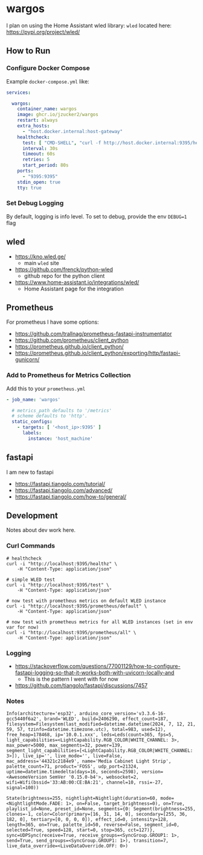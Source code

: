 # wargos

I plan on using the Home Assistant wled library: `wled` located here: https://pypi.org/project/wled/

## How to Run

### Configure Docker Compose

Example `docker-compose.yml` like:

```yaml
services:

  wargos:
    container_name: wargos
    image: ghcr.io/jzucker2/wargos
    restart: always
    extra_hosts:
      - "host.docker.internal:host-gateway"
    healthcheck:
      test: [ "CMD-SHELL", "curl -f http://host.docker.internal:9395/healthz || exit 1" ]
      interval: 30s
      timeout: 60s
      retries: 5
      start_period: 80s
    ports:
      - "9395:9395"
    stdin_open: true
    tty: true
```

### Set Debug Logging

By default, logging is info level. To set to debug, provide the env `DEBUG=1` flag

## wled

* https://kno.wled.ge/
  * main `wled` site
* https://github.com/frenck/python-wled
  * github repo for the python client
* https://www.home-assistant.io/integrations/wled/
  * Home Assistant page for the integration

## Prometheus

For prometheus I have some options:

* https://github.com/trallnag/prometheus-fastapi-instrumentator
* https://github.com/prometheus/client_python
* https://prometheus.github.io/client_python/
* https://prometheus.github.io/client_python/exporting/http/fastapi-gunicorn/

### Add to Prometheus for Metrics Collection

Add this to your `prometheus.yml`

```yaml
- job_name: 'wargos'

  # metrics_path defaults to '/metrics'
  # scheme defaults to 'http'.
  static_configs:
    - targets: [ '<host_ip>:9395' ]
      labels:
        instance: 'host_machine'
```

## fastapi

I am new to fastapi

* https://fastapi.tiangolo.com/tutorial/
* https://fastapi.tiangolo.com/advanced/
* https://fastapi.tiangolo.com/how-to/general/

## Development

Notes about dev work here.

### Curl Commands

```
# healthcheck
curl -i "http://localhost:9395/healthz" \
    -H "Content-Type: application/json"

# simple WLED test
curl -i "http://localhost:9395/test" \
    -H "Content-Type: application/json"

# now test with prometheus metrics on default WLED instance
curl -i "http://localhost:9395/prometheus/default" \
    -H "Content-Type: application/json"

# now test with prometheus metrics for all WLED instances (set in env var for now)
curl -i "http://localhost:9395/prometheus/all" \
    -H "Content-Type: application/json"
```

### Logging

* https://stackoverflow.com/questions/77001129/how-to-configure-fastapi-logging-so-that-it-works-both-with-uvicorn-locally-and
  * This is the pattern I went with for now
* https://github.com/tiangolo/fastapi/discussions/7457

### Notes

```
Info(architecture='esp32', arduino_core_version='v3.3.6-16-gcc5440f6a2', brand='WLED', build=2406290, effect_count=187, filesystem=Filesystem(last_modified=datetime.datetime(2024, 7, 12, 21, 59, 57, tzinfo=datetime.timezone.utc), total=983, used=12), free_heap=178468, ip='10.0.1.xxx', leds=Leds(count=365, fps=5, light_capabilities=<LightCapability.RGB_COLOR|WHITE_CHANNEL: 3>, max_power=5000, max_segments=32, power=139, segment_light_capabilities=[<LightCapability.RGB_COLOR|WHITE_CHANNEL: 3>]), live_ip='', live_mode='', live=False, mac_address='44321c2184e9', name='Media Cabinet Light Strip', palette_count=71, product='FOSS', udp_port=21324, uptime=datetime.timedelta(days=16, seconds=2598), version=<AwesomeVersion SemVer '0.15.0-b4'>, websocket=2, wifi=Wifi(bssid='33:AB:00:CE:BA:21', channel=10, rssi=-27, signal=100))

State(brightness=255, nightlight=Nightlight(duration=60, mode=<NightlightMode.FADE: 1>, on=False, target_brightness=0), on=True, playlist_id=None, preset_id=None, segments={0: Segment(brightness=255, clones=-1, color=Color(primary=[16, 31, 14, 0], secondary=[255, 36, 182, 0], tertiary=[0, 0, 0, 0]), effect_id=0, intensity=128, length=365, on=True, palette_id=50, reverse=False, segment_id=0, selected=True, speed=128, start=0, stop=365, cct=127)}, sync=UDPSync(receive=True, receive_groups=<SyncGroup.GROUP1: 1>, send=True, send_groups=<SyncGroup.GROUP1: 1>), transition=7, live_data_override=<LiveDataOverride.OFF: 0>)
```
